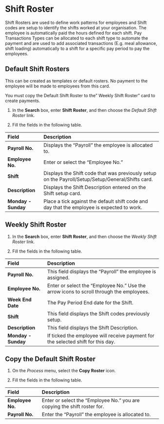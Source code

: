 # Shift Roster

Shift Rosters are used to define work patterns for employees and Shift codes are setup to identify the shifts worked at your organisation.  The employee is automatically paid the hours defined for each shift.  Pay Transactions Types can be allocated to each shift type to automate the payment and are used to add associated transactions (E.g. meal allowance, shift loading) automatically to a shift for a specific pay period to pay the employees.

## Default Shift Rosters 

This can be created as templates or default rosters.  No payment to the employee will be made to employees from this card.  

You must copy the Default Shift Roster to the” Weekly Shift Roster” card to create payments.

1. In the **Search** box, enter **Shift Roster**, and then choose the *Default Shift Roster* link. 

2. Fill the fields in the following table.

|Field|Description|  
| :--- | :--- | 
|**Payroll No.**|	Displays the “Payroll” the employee is allocated to.
|**Employee No.**|	Enter or select the “Employee No.” 
|**Shift**|	Displays the Shift code that was previously setup on the Payroll/Setup/Setup/General/Shifts card.
|**Description**|	Displays the Shift Description entered on the Shift setup card.
|**Monday - Sunday**|	Place a tick against the default shift code and day that the employee is expected to work.


## Weekly Shift Roster

1. In the **Search** box, enter **Shift Roster**, and then choose the *Weekly Shift Roster* link. 

2. Fill the fields in the following table.

|Field|Description|  
| :--- | :--- | 
|**Payroll No.**|	This field displays the “Payroll” the employee is assigned.
|**Employee No.**|	Enter or select the “Employee No.”  Use the arrow icons to scroll through the employees.
|**Week End Date**|	The Pay Period End date for the Shift. 
|**Shift**|	This field displays the Shift codes previously setup. 
|**Description**|	This field displays the Shift Description. 
|**Monday - Sunday**|	If ticked the employee will receive payment for the selected shift for this day.


 
## Copy the Default Shift Roster

1. On the *Process* menu, select the **Copy Roster** icon. 

2. Fill the fields in the following table.

|Field|Description|  
| :--- | :--- |
|**Employee No.**|	Enter or select the “Employee No.” you are copying the shift roster for.
|**Payroll No.**|	Enter the “Payroll” the employee is allocated to.


 
